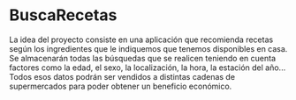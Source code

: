 # BuscaRecetas
La idea del proyecto consiste en una aplicación que recomienda recetas según los ingredientes que le
indiquemos que tenemos disponibles en casa. Se almacenarán todas las búsquedas que se realicen teniendo
en cuenta factores como la edad, el sexo, la localización, la hora, la estación del año... Todos esos datos
podrán ser vendidos a distintas cadenas de supermercados para poder obtener un beneficio económico.
